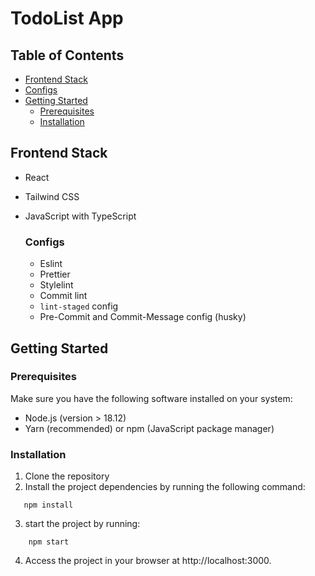 # TodoList App

## Table of Contents
- [Frontend Stack](#frontend-stack)
- [Configs](#configs)
- [Getting Started](#getting-started)
  - [Prerequisites](#prerequisites)
  - [Installation](#installation)


## Frontend Stack
- React
- Tailwind CSS
- JavaScript with TypeScript

  ### Configs

  - Eslint
  - Prettier
  - Stylelint
  - Commit lint
  - `lint-staged` config
  - Pre-Commit and Commit-Message config (husky)

## Getting Started

### Prerequisites

Make sure you have the following software installed on your system:
- Node.js (version > 18.12)
- Yarn (recommended) or npm (JavaScript package manager)

### Installation

1. Clone the repository
2. Install the project dependencies by running the following command:

```shell
   npm install 
```

3. start the project by running:

```shell
    npm start
```

4. Access the project in your browser at http://localhost:3000.
